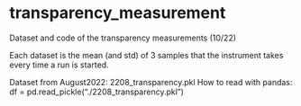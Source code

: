 # transparency_measurement
Dataset and code of the transparency measurements (10/22)



Each dataset is the mean (and std) of 3 samples that the instrument takes every time a run is started.



Dataset from August2022: 2208_transparency.pkl
How to read with pandas: df = pd.read_pickle(“./2208_transparency.pkl”)

